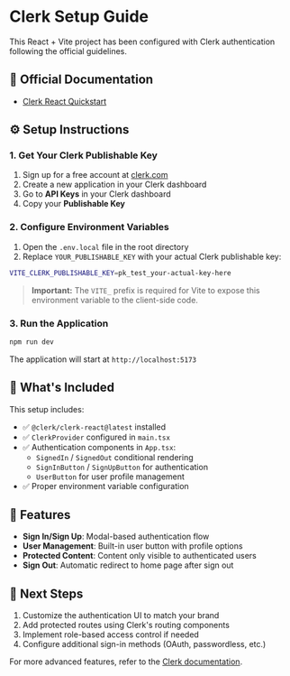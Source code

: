 # Clerk Setup Guide

This React + Vite project has been configured with Clerk authentication following the official guidelines.

## 🔗 Official Documentation
- [Clerk React Quickstart](https://clerk.com/docs/quickstarts/react)

## ⚙️ Setup Instructions

### 1. Get Your Clerk Publishable Key

1. Sign up for a free account at [clerk.com](https://clerk.com)
2. Create a new application in your Clerk dashboard
3. Go to **API Keys** in your Clerk dashboard
4. Copy your **Publishable Key**

### 2. Configure Environment Variables

1. Open the `.env.local` file in the root directory
2. Replace `YOUR_PUBLISHABLE_KEY` with your actual Clerk publishable key:

```bash
VITE_CLERK_PUBLISHABLE_KEY=pk_test_your-actual-key-here
```

> **Important:** The `VITE_` prefix is required for Vite to expose this environment variable to the client-side code.

### 3. Run the Application

```bash
npm run dev
```

The application will start at `http://localhost:5173`

## 🧩 What's Included

This setup includes:

- ✅ `@clerk/clerk-react@latest` installed
- ✅ `ClerkProvider` configured in `main.tsx`
- ✅ Authentication components in `App.tsx`:
  - `SignedIn` / `SignedOut` conditional rendering
  - `SignInButton` / `SignUpButton` for authentication
  - `UserButton` for user profile management
- ✅ Proper environment variable configuration

## 🔐 Features

- **Sign In/Sign Up**: Modal-based authentication flow
- **User Management**: Built-in user button with profile options
- **Protected Content**: Content only visible to authenticated users
- **Sign Out**: Automatic redirect to home page after sign out

## 🚀 Next Steps

1. Customize the authentication UI to match your brand
2. Add protected routes using Clerk's routing components
3. Implement role-based access control if needed
4. Configure additional sign-in methods (OAuth, passwordless, etc.)

For more advanced features, refer to the [Clerk documentation](https://clerk.com/docs). 